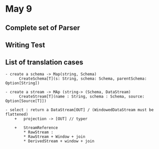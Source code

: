 # May 9

## Complete set of Parser

## Writing Test

## List of translation cases

    - create a schema -> Map(string, Schema)
          CreateSchema[T](s: String, schema: Schema, parentSchema: Option[String])

    - create a stream -> MAp (string-> (Schema, DataStream)
          CreateStream[T](name : String, schema : Schema, source: Option[Source[T]]) 
          
    - select : return a DataStream[OUT] / (WindowedDataStream must be flattened)
        +   projection -> [OUT] // typer
        
        +   StreamReference
            * RawStream : 
            * RawStream + Window + join
            * DerivedStream + window + join
